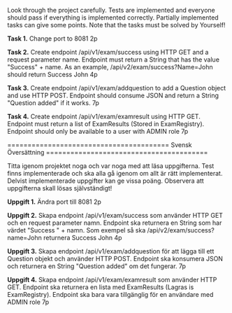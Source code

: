 
Look through the project carefully. Tests are implemented and everyone should pass if everything is implemented correctly. Partially implemented tasks can give some points. Note that the tasks must be solved by Yourself!

**Task 1.** Change port to 8081 2p


**Task 2.** Create endpoint /api/v1/exam/success using HTTP GET and a request parameter name. Endpoint must return a String that has the value "Success" + name. As an example, /api/v2/exam/success?Name=John should return Success John 4p


**Task 3.** Create endpoint /api/v1/exam/addquestion to add a Question object and use HTTP POST. Endpoint should consume JSON and return a String "Question added" if it works. 7p


**Task 4.** Create endpoint /api/v1/exam/examresult using HTTP GET. Endpoint must return a list of ExamResults (Stored in ExamRegistry). Endpoint should only be available to a user with ADMIN role 7p


======================================== Svensk Översättning ======================================== 

Titta igenom projektet noga och var noga med att läsa uppgifterna. Test finns implementerade och ska alla gå igenom om allt är rätt implementerat. Delvist implementerade uppgifter kan ge vissa poäng. Observera att uppgifterna skall lösas självständigt!

**Uppgift 1.** Ändra port till 8081    2p


**Uppgift 2.** Skapa endpoint /api/v1/exam/success som använder HTTP GET och en request parameter namn. Endpoint ska returnera en String som har värdet "Success " + namn. Som exempel så ska /api/v2/exam/success?name=John returnera Success John 4p


**Uppgift 3.** Skapa endpoint /api/v1/exam/addquestion för att lägga till ett Question objekt och använder HTTP POST. Endpoint ska konsumera JSON och returnera en String "Question added" om det fungerar. 7p


**Uppgift 4.** Skapa endpoint /api/v1/exam/examresult som använder HTTP GET. Endpoint ska returnera en lista med ExamResults (Lagras is ExamRegistry). Endpoint ska bara vara tillgänglig för en användare med ADMIN role 7p


